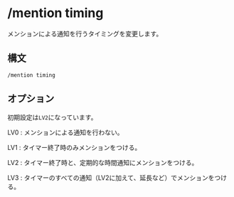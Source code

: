 # /mention timing 
メンションによる通知を行うタイミングを変更します。
## 構文
```
/mention timing 
```
## オプション
初期設定は`LV2`になっています。

LV0
: メンションによる通知を行わない。

LV1
: タイマー終了時のみメンションをつける。

LV2
: タイマー終了時と、<tooltip term="定期的な時間通知">定期的な時間通知</tooltip>にメンションをつける。

LV3
: タイマーのすべての通知（LV2に加えて、延長など）でメンションをつける。

